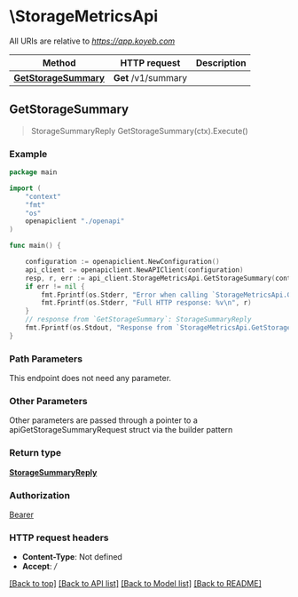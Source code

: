 # \StorageMetricsApi

All URIs are relative to *https://app.koyeb.com*

Method | HTTP request | Description
------------- | ------------- | -------------
[**GetStorageSummary**](StorageMetricsApi.md#GetStorageSummary) | **Get** /v1/summary | 



## GetStorageSummary

> StorageSummaryReply GetStorageSummary(ctx).Execute()



### Example

```go
package main

import (
    "context"
    "fmt"
    "os"
    openapiclient "./openapi"
)

func main() {

    configuration := openapiclient.NewConfiguration()
    api_client := openapiclient.NewAPIClient(configuration)
    resp, r, err := api_client.StorageMetricsApi.GetStorageSummary(context.Background()).Execute()
    if err != nil {
        fmt.Fprintf(os.Stderr, "Error when calling `StorageMetricsApi.GetStorageSummary``: %v\n", err)
        fmt.Fprintf(os.Stderr, "Full HTTP response: %v\n", r)
    }
    // response from `GetStorageSummary`: StorageSummaryReply
    fmt.Fprintf(os.Stdout, "Response from `StorageMetricsApi.GetStorageSummary`: %v\n", resp)
}
```

### Path Parameters

This endpoint does not need any parameter.

### Other Parameters

Other parameters are passed through a pointer to a apiGetStorageSummaryRequest struct via the builder pattern


### Return type

[**StorageSummaryReply**](StorageSummaryReply.md)

### Authorization

[Bearer](../README.md#Bearer)

### HTTP request headers

- **Content-Type**: Not defined
- **Accept**: */*

[[Back to top]](#) [[Back to API list]](../README.md#documentation-for-api-endpoints)
[[Back to Model list]](../README.md#documentation-for-models)
[[Back to README]](../README.md)


